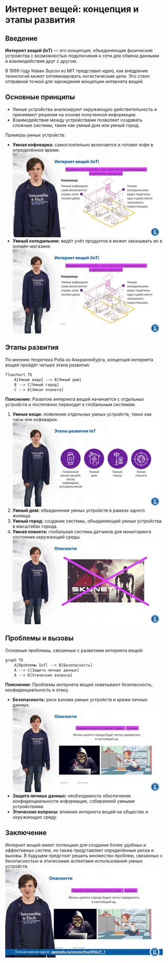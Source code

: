 # Интернет вещей: концепция и этапы развития

## Введение

**Интернет вещей (IoT)** — это концепция, объединяющая физические устройства с возможностью подключения к сети для обмена данными и взаимодействия друг с другом.

В 1999 году Кеван Эшсон из MIT представил идею, как внедрение технологий может оптимизировать логистические цепи. Это стало отправной точкой для зарождения концепции интернета вещей.

## Основные принципы

* Умные устройства анализируют окружающую действительность и принимают решения на основе полученной информации.
* Взаимодействие между устройствами позволяет создавать сложные системы, такие как умный дом или умный город.

Примеры умных устройств:

* **Умная кофеварка:** самостоятельно включается и готовит кофе в определённое время. ![](images/W2_L12_(DL_2_12)/000100s_top_2.jpg)
* **Умный холодильник:** ведёт учёт продуктов и может заказывать их в онлайн-магазине. ![](images/W2_L12_(DL_2_12)/000110s_top_9.jpg)

## Этапы развития

По мнению теоретика Роба из Анкранонбурга, концепция интернета вещей пройдёт четыре этапа развития:

```mermaid
flowchart TD
    A[Умные вещи] --> B[Умный дом]
    B --> C[Умный город]
    C --> D[Умная планета]
```

**Пояснение:** Развитие интернета вещей начинается с отдельных устройств и постепенно переходит к глобальным системам.

1. **Умные вещи:** появление отдельных умных устройств, таких как часы или кофеварки. ![](images/W2_L12_(DL_2_12)/000249s_top_5.jpg)
2. **Умный дом:** объединение умных устройств в рамках одного жилища.
3. **Умный город:** создание системы, объединяющей умные устройства в масштабах города.
4. **Умная планета:** глобальная система датчиков для мониторинга состояния окружающей среды. ![](images/W2_L12_(DL_2_12)/000408s_top_1.jpg)

## Проблемы и вызовы

Основные проблемы, связанные с развитием интернета вещей:

```mermaid
graph TD
    A[Проблемы IoT] --> B[Безопасность]
    A --> C[Защита личных данных]
    A --> D[Этические вопросы]
```

**Пояснение:** Проблемы интернета вещей охватывают безопасность, конфиденциальность и этику.

* **Безопасность:** риск взлома умных устройств и кражи личных данных. ![](images/W2_L12_(DL_2_12)/000448s_top_4.jpg)
* **Защита личных данных:** необходимость обеспечения конфиденциальности информации, собираемой умными устройствами.
* **Этические вопросы:** влияние интернета вещей на общество и окружающую среду.

## Заключение

Интернет вещей имеет потенциал для создания более удобных и эффективных систем, но также представляет определённые риски и вызовы. В будущем предстоит решить множество проблем, связанных с безопасностью и этическими аспектами использования умных устройств. ![](images/W2_L12_(DL_2_12)/000528s_top_7.jpg)